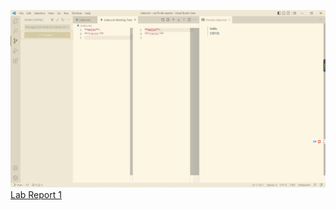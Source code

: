 ![](screenshot.jpg)
[Lab Report 1]([lab-report-1-week-0.html](https://tiffanyyaa.github.io/cse15l-lab-reports/))

